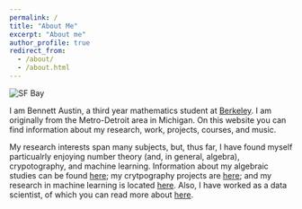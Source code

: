 ```yaml
---
permalink: /
title: "About Me"
excerpt: "About me"
author_profile: true
redirect_from: 
  - /about/
  - /about.html
---
```


![SF Bay](sf_bay.png)


I am Bennett Austin, a third year mathematics student at [Berkeley](https://math.berkeley.edu/). I am originally from the Metro-Detroit area in Michigan. 
On this website you can find information about my research, work, projects, courses, and music. 

My research interests span many subjects, but, thus far, I have found myself particualrly enjoying number theory (and, in general, algebra), crypotography, and machine learning. Information about my algebraic studies can be found [here](https://bennettaustin.github.io/courses); my crytpography projects are [here](https://bennettaustin.github.io/projects); and my research in machine learning is located [here](https://bennettaustin.github.io/research). Also, I have worked as a data scientist, of which you can read more about [here](https://bennettaustin.github.io/work).
